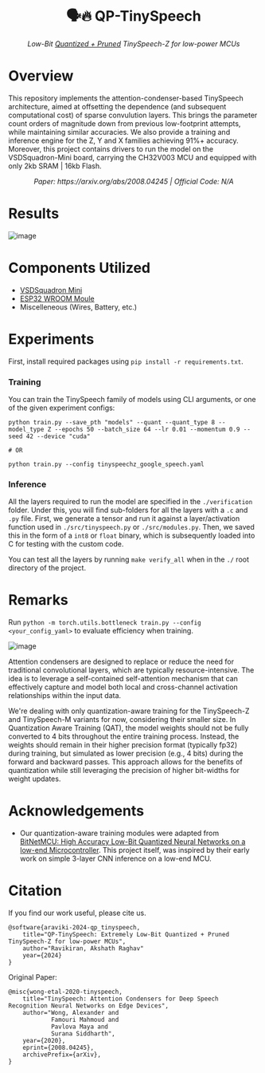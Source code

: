 <div align="center">

# 🗣️🔥 QP-TinySpeech

*Low-Bit <ins>Quantized + Pruned</ins> TinySpeech-Z for low-power MCUs*

</div>

# Overview 

This repository implements the attention-condenser-based TinySpeech architecture, aimed at offsetting the dependence (and subsequent computational cost) of  sparse convulution layers. This brings the parameter count orders of magnitude down from previous low-footprint attempts, while maintaining similar accuracies. We also provide a training and inference engine for the Z, Y and X families achieving 91%+ accuracy. Moreover, this project contains drivers to run the model on the VSDSquadron-Mini board, carrying the CH32V003 MCU and equipped with only 2kb SRAM | 16kb Flash.

<div align="center">
    <i> Paper: https://arxiv.org/abs/2008.04245 | Official Code: </em>N/A</emm> </i>
</div>


# Results 

![image](https://github.com/user-attachments/assets/afde945d-5d28-41eb-8c2e-6781978e893c)

# Components Utilized 

- [VSDSquadron Mini](https://www.vlsisystemdesign.com/vsdsquadronmini/)
- [ESP32 WROOM Moule](https://www.espressif.com/en/products/socs/esp32) 
- Miscelleneous (Wires, Battery, etc.)

# Experiments 

First, install required packages using `pip install -r requirements.txt`. 

### Training 

You can train the TinySpeech family of models using CLI arguments, or one of the given experiment configs: 

```
python train.py --save_pth "models" --quant --quant_type 8 --model_type Z --epochs 50 --batch_size 64 --lr 0.01 --momentum 0.9 --seed 42 --device "cuda"

# OR

python train.py --config tinyspeechz_google_speech.yaml
```

### Inference 

All the layers required to run the model are specified in the `./verification` folder. Under this, you will find sub-folders for all the layers with a `.c` and `.py` file. First, we generate a tensor and run it against a layer/activation function used in `./src/tinyspeech.py` or `./src/modules.py`. Then, we saved this in the form of a `int8` or `float` binary, which is subsequently loaded into C for testing with the custom code. 

You can test all the layers by running `make verify_all` when in the `./` root directory of the project. 

# Remarks

Run `python -m torch.utils.bottleneck train.py --config <your_config_yaml>` to evaluate efficiency when training. 

![image](https://github.com/user-attachments/assets/0e94ac50-ff67-4b37-b3a3-04274f8535f0)

Attention condensers are designed to replace or reduce the need for traditional convolutional layers, which are typically resource-intensive. The idea is to leverage a self-contained self-attention mechanism that can effectively capture and model both local and cross-channel activation relationships within the input data.

We're dealing with only quantization-aware training for the TinySpeech-Z and TinySpeech-M variants for now, considering their smaller size. In Quantization Aware Training (QAT), the model weights should not be fully converted to 4 bits throughout the entire training process. Instead, the weights should remain in their higher precision format (typically fp32) during training, but simulated as lower precision (e.g., 4 bits) during the forward and backward passes. This approach allows for the benefits of quantization while still leveraging the precision of higher bit-widths for weight updates.

# Acknowledgements 

- Our quantization-aware training modules were adapted from [BitNetMCU: High Accuracy Low-Bit Quantized Neural Networks on a low-end Microcontroller](https://github.com/cpldcpu/BitNetMCU). This project itself, was inspired by their early work on simple 3-layer CNN inference on a low-end MCU. 

# Citation 

If you find our work useful, please cite us. 

```
@software{araviki-2024-qp_tinyspeech, 
    title="QP-TinySpeech: Extremely Low-Bit Quantized + Pruned TinySpeech-Z for low-power MCUs", 
    author="Ravikiran, Akshath Raghav"
    year={2024}
}
```

Original Paper: 
```
@misc{wong-etal-2020-tinyspeech, 
    title="TinySpeech: Attention Condensers for Deep Speech Recognition Neural Networks on Edge Devices", 
    author="Wong, Alexander and 
            Famouri Mahmoud and 
            Pavlova Maya and 
            Surana Siddharth", 
    year={2020},
    eprint={2008.04245},
    archivePrefix={arXiv},
}
```




